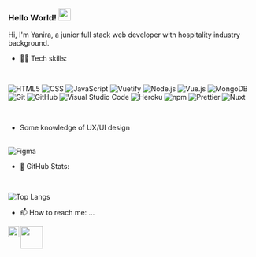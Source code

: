 ### Hello World!  <img src="https://media.giphy.com/media/hvRJCLFzcasrR4ia7z/giphy.gif" width="25px">

Hi, I'm Yanira, a junior full stack web developer with hospitality industry background.

- 👩‍💻 Tech skills:
<br />

 ![HTML5](https://img.shields.io/badge/-HTML5-333333?style=flat&logo=HTML5)
  ![CSS](https://img.shields.io/badge/-CSS-333333?style=flat&logo=CSS3&logoColor=1572B6)
  ![JavaScript](https://img.shields.io/badge/-JavaScript-333333?style=flat&logo=javascript)
  ![Vuetify](https://img.shields.io/badge/-Vuetify-333333?style=flat&logo=Vuetify&logoColor=1867C0)
  ![Node.js](https://img.shields.io/badge/-Node.js-333333?style=flat&logo=node.js)
  ![Vue.js](https://img.shields.io/badge/-Vue.js-333333?style=flat&logo=Vue.js)
  ![MongoDB](https://img.shields.io/badge/-MongoDB-333333?style=flat&logo=mongodb)
  ![Git](https://img.shields.io/badge/-Git-333333?style=flat&logo=git)
  ![GitHub](https://img.shields.io/badge/-GitHub-333333?style=flat&logo=github)
  ![Visual Studio Code](https://img.shields.io/badge/-Visual%20Studio%20Code-333333?style=flat&logo=visual-studio-code&logoColor=007ACC)
  ![Heroku](https://img.shields.io/badge/-Heroku-333333?style=flat-square&logo=heroku&logoColor=430098)
  <img alt="npm" src="https://img.shields.io/badge/-NPM-333333?style=flat-square&logo=npm&logoColor=CB3837" />
  <img alt="Prettier" src="https://img.shields.io/badge/-Prettier-333333?style=flat-square&logo=prettier&logoColor=F7B93E" />
  <img alt="Nuxt" src="https://img.shields.io/badge/-NuxtJs-333333?style=flat-square&logo=Nuxt.js&logoColor=43853d" />

<br />

- Some knowledge of UX/UI design

<br /> 

  <img alt="Figma" src="https://img.shields.io/badge/-Figma-333333?style=flat-square&logo=figma&logoColor=red" />

- 🚦 GitHub Stats:

<br /> 

<!--
<a href="">
  <img align="centre" src="https://github-readme-stats.vercel.app/api?username=yaniale&count_private=true&include_all_commits=true&show_icons=true&title_color=007bff&text_color=e7e7e7&icon_color=007bff&bg_color=171c28" />
<a />
-->
  
![Top Langs](https://github-readme-stats.vercel.app/api/top-langs/?username=yaniale&layout=compact&title_color=007bff&text_color=e7e7e7&icon_color=007bff&bg_color=171c28)

- 📫 How to reach me: ...

<a href="mailto:yanira.ar@gmail.com?subject=Hello%20Yani,%20I%20contact%20you%20from%20Github,%20how%20are%20you?"><img width="45px" src="https://1000marcas.net/wp-content/uploads/2019/11/logo-Gmail-1.png" /></a>&nbsp;&nbsp;&nbsp;&nbsp;
<a href="https://www.linkedin.com/in/yanira-aleman-rodriguez/">
  <img align="left" alt="Yanira's LinkedIN" width="22px" src="https://raw.githubusercontent.com/peterthehan/peterthehan/master/assets/linkedin.svg" />
</a>


<!--
**yaniale/yaniale** is a ✨ _special_ ✨ repository because its `README.md` (this file) appears on your GitHub profile.

Here are some ideas to get you started:

- 🔭 I’m currently working on ...
- 🌱 I’m currently learning ...
- 👯 I’m looking to collaborate on ...
- 🤔 I’m looking for help with ...
- 💬 Ask me about ...
- 📫 How to reach me: ...
- 😄 Pronouns: ...
- ⚡ Fun fact: ...
-->
